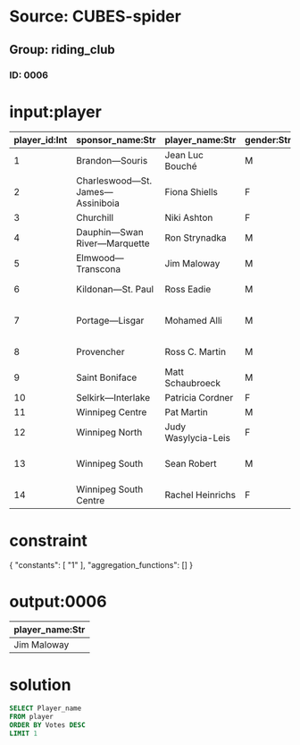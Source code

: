 # Source: CUBES-spider
## Group: riding_club
### ID: 0006

# input:player

| player_id:Int | sponsor_name:Str | player_name:Str | gender:Str | residence:Str | occupation:Str | votes:Int | rank:Str |
|---|---|---|---|---|---|---|---|
| 1 | Brandon—Souris | Jean Luc Bouché | M | Brandon | Locomotive Engineer | 6055 | 2nd |
| 2 | Charleswood—St. James—Assiniboia | Fiona Shiells | F | Winnipeg | Ministerial Assistant | 7190 | 3rd |
| 3 | Churchill | Niki Ashton | F | Thompson | Researcher | 8734 | 1st |
| 4 | Dauphin—Swan River—Marquette | Ron Strynadka | M | Birtle | Retired | 4914 | 2nd |
| 5 | Elmwood—Transcona | Jim Maloway | M | Winnipeg | Small Businessman | 14355 | 1st |
| 6 | Kildonan—St. Paul | Ross Eadie | M | Winnipeg | Self Employed / Consultant | 12093 | 2nd |
| 7 | Portage—Lisgar | Mohamed Alli | M | Winnipeg | Distribution Centre Associate | 2353 | 4th |
| 8 | Provencher | Ross C. Martin | M | Oakbank | Design Coordinator | 4947 | 2nd |
| 9 | Saint Boniface | Matt Schaubroeck | M | Winnipeg | Student | 5502 | 3rd |
| 10 | Selkirk—Interlake | Patricia Cordner | F | Selkirk | Retired | 9506 | 2nd |
| 11 | Winnipeg Centre | Pat Martin | M | Winnipeg | Parliamentarian | 12285 | 1st |
| 12 | Winnipeg North | Judy Wasylycia-Leis | F | Winnipeg | Parliamentarian | 14097 | 1st |
| 13 | Winnipeg South | Sean Robert | M | Winnipeg | Product Consultant - MLCC | 4673 | 3rd |
| 14 | Winnipeg South Centre | Rachel Heinrichs | F | Winnipeg | Student | 5490 | 3rd |

# constraint

{
  "constants": [
    "1"
  ],
  "aggregation_functions": []
}

# output:0006

| player_name:Str |
|---|
| Jim Maloway |

# solution

```sql
SELECT Player_name
FROM player
ORDER BY Votes DESC
LIMIT 1
```
